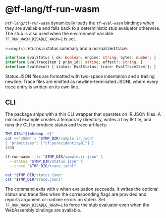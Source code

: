 # @tf-lang/tf-run-wasm

`@tf-lang/tf-run-wasm` dynamically loads the `tf-eval-wasm` bindings when they are
available and falls back to a deterministic stub evaluator otherwise. The stub is
also used when the environment variable `TF_RUN_WASM_DISABLE_WASM=1` is set.

`run(opts)` returns a status summary and a normalized trace:

```ts
interface EvalStatus { ok: boolean; engine: string; bytes: number; }
interface EvalTraceItem { prim_id?: string; effect?: string; }
interface EvalResult { status: EvalStatus; trace: EvalTraceItem[]; }
```

Status JSON files are formatted with two-space indentation and a trailing newline.
Trace files are emitted as newline-terminated JSONL where every trace entry is
written on its own line.

## CLI

The package ships with a thin CLI wrapper that operates on IR JSON files. A
minimal example creates a temporary directory, writes a tiny IR file, and runs
the CLI to produce status and trace artifacts:

```bash
TMP_DIR="$(mktemp -d)"
cat <<'JSON' > "$TMP_DIR/sample.ir.json"
{ "primitives": ["tf:pure/identity@1"] }
JSON

tf-run-wasm --ir "$TMP_DIR/sample.ir.json" \
  --status "$TMP_DIR/status.json" \
  --trace "$TMP_DIR/trace.jsonl"

cat "$TMP_DIR/status.json"
cat "$TMP_DIR/trace.jsonl"
```

The command exits with `0` when evaluation succeeds. It writes the optional status
and trace files when the corresponding flags are provided and reports argument or
runtime errors on stderr. Set `TF_RUN_WASM_DISABLE_WASM=1` to force the stub
evaluator even when the WebAssembly bindings are available.
